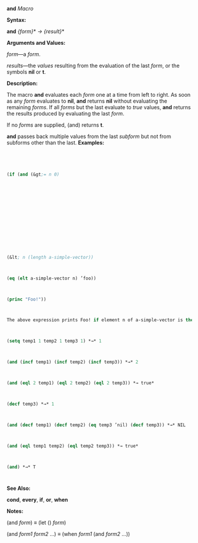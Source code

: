 **and** *Macro* 



**Syntax:** 



**and** *\{form\}*\* *→ \{result\}*\* 



**Arguments and Values:** 



*form*—a *form*. 



*results*—the *values* resulting from the evaluation of the last *form*, or the symbols **nil** or **t**. 



**Description:** 



The macro **and** evaluates each *form* one at a time from left to right. As soon as any *form* evaluates to **nil**, **and** returns **nil** without evaluating the remaining *forms*. If all *forms* but the last evaluate to *true* values, **and** returns the results produced by evaluating the last *form*. 



If no *forms* are supplied, (and) returns **t**. 



**and** passes back multiple values from the last *subform* but not from subforms other than the last. **Examples:**
```lisp
 



(if (and (&gt;= n 0) 















(&lt; n (length a-simple-vector)) 



(eq (elt a-simple-vector n) ’foo)) 



(princ "Foo!")) 



The above expression prints Foo! if element n of a-simple-vector is the symbol foo, provided also that n is indeed a valid index for a-simple-vector. Because **and** guarantees left-to-right testing of its parts, **elt** is not called if n is out of range. 



(setq temp1 1 temp2 1 temp3 1) *→* 1 



(and (incf temp1) (incf temp2) (incf temp3)) *→* 2 



(and (eql 2 temp1) (eql 2 temp2) (eql 2 temp3)) *→ true* 



(decf temp3) *→* 1 



(and (decf temp1) (decf temp2) (eq temp3 ’nil) (decf temp3)) *→* NIL 



(and (eql temp1 temp2) (eql temp2 temp3)) *→ true* 



(and) *→* T 




```
**See Also:** 



**cond**, **every**, **if**, **or**, **when** 



**Notes:** 



(and *form*) *≡* (let () *form*) 



(and *form1 form2* ...) *≡* (when *form1* (and *form2* ...)) 



